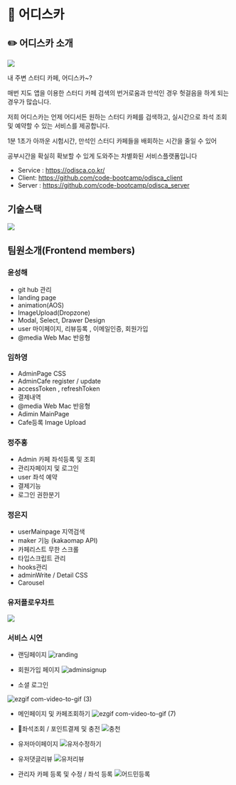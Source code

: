 # 📖 어디스카

## ✏️ 어디스카 소개
![](https://velog.velcdn.com/images/zitto/post/9cd81697-4cc6-459e-8aaf-5deddfdbac35/image.png)

내 주변 스터디 카페, 어디스카~?

매번 지도 앱을 이용한 스터디 카페 검색의 번거로움과 만석인 경우 헛걸음을 하게 되는 경우가 많습니다.

저희 어디스카는 언제 어디서든 원하는 스터디 카페를 검색하고, 실시간으로 좌석 조회 및 예약할 수 있는 서비스를 제공합니다.

1분 1초가 아까운 시험시간, 만석인 스터디 카페들을 배회하는 시간을 줄일 수 있어 

공부시간을 확실히 확보할 수 있게 도와주는 차별화된 서비스플랫폼입니다


- Service : https://odisca.co.kr/
- Client: https://github.com/code-bootcamp/odisca_client
- Server : https://github.com/code-bootcamp/odisca_server



## 기술스택

![](https://velog.velcdn.com/images/zitto/post/89e28e9d-c9f9-4307-a870-efdd65801755/image.png)



## 팀원소개(Frontend members)
### 윤성해
- git hub 관리
- landing page
- animation(AOS)
- ImageUpload(Dropzone)
- Modal, Select, Drawer Design
- user 마이페이지, 리뷰등록 , 이메일인증, 회원가입
- @media Web Mac 반응형

### 임하영
- AdminPage CSS
- AdminCafe register / update
- accessToken , refreshToken
- 결제내역
- @media Web Mac 반응형
- Adimin MainPage
- Cafe등록 Image Upload

### 정주홍
- Admin 카페 좌석등록 및 조회
- 관리자페이지 및 로그인
- user 좌석 예약
- 결제기능
- 로그인 권한분기

### 정은지
- userMainpage 지역검색 
- maker 기능 (kakaomap API)
- 카페리스트 무한 스크롤
- 타입스크립트 관리
- hooks관리
- adminWrite / Detail CSS
- Carousel


### 유저플로우차트
![](https://velog.velcdn.com/images/zitto/post/beb82ae3-d530-4c52-905d-4d7ea2cba40c/image.png)



### 서비스 시연
- 랜딩페이지
![randing](https://github.com/code-bootcamp/odisca_client/assets/115563322/8261c6d0-7f9f-4827-8c31-e7a3c7038163)

- 회원가입 페이지
![adminsignup](https://github.com/code-bootcamp/odisca_client/assets/115563322/bcc7e81f-466b-4e28-ba8d-86130e2e9805)

- 소셜 로그인

![ezgif com-video-to-gif (3)](https://github.com/code-bootcamp/odisca_client/assets/115563322/f1496566-4789-4a47-93fc-fa3a2cf2a671)

- 메인페이지 및 카페조회하기
![ezgif com-video-to-gif (7)](https://github.com/code-bootcamp/odisca_client/assets/115563322/60941db4-ede3-4dc0-ac96-35fdfeb3c829)

- 좌석조회 / 포인트결제 및 충전
![충천](https://github.com/code-bootcamp/odisca_client/assets/115563322/60052db8-734f-4c5e-a7bc-67ed8221a438)

- 유저마이페이지
![유저수정하기](https://github.com/code-bootcamp/odisca_client/assets/115563322/45560e4d-cb0f-4457-95c4-fa49324d76c7)

- 유저댓글리뷰
![유저리뷰](https://github.com/code-bootcamp/odisca_client/assets/115563322/0755b339-143e-4c20-927b-a3029969a98d)

- 관리자 카페 등록 및 수정 / 좌석 등록
![어드민등록](https://github.com/code-bootcamp/odisca_client/assets/115563322/969f2856-1b3f-4b07-90de-b0d940eb361f)
